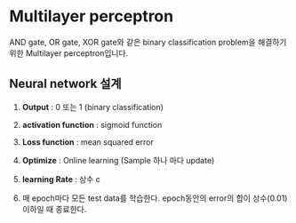# Multilayer perceptron

AND gate, OR gate, XOR gate와 같은 binary classification problem을 해결하기 위한 Multilayer perceptron입니다.


## Neural network 설계

1. **Output** : 0 또는 1 (binary classification)

2. **activation function** : sigmoid function

3. **Loss function** : mean squared error

4. **Optimize** : Online learning (Sample 하나 마다 update)

5. **learning Rate** : 상수 c

6. 매 epoch마다 모든 test data를 학습한다. epoch동안의 error의 합이 상수(0.01)이하일 때 종료한다.
